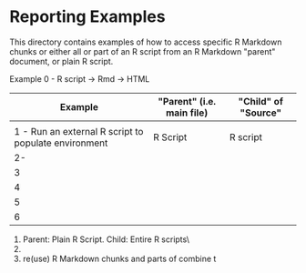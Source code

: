 # Reporting Examples

This directory contains examples of how to access specific R Markdown chunks or either all or part of an R script from an R Markdown "parent" document, or plain R script.

Example 0 - R script -> Rmd -> HTML

| Example                                              | "Parent" (i.e. main file) | "Child" of "Source" |
|-------------------------|------------------------|------------------------|
|                                                      |                           |                     |
| 1 - Run an external R script to populate environment | R Script                  | R script            |
| 2-                                                   |                           |                     |
| 3                                                    |                           |                     |
| 4                                                    |                           |                     |
| 5                                                    |                           |                     |
| 6                                                    |                           |                     |



1.  Parent: Plain R Script. Child: Entire R scripts\
2.  
3.  re(use) R Markdown chunks and parts of combine t
